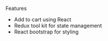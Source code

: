 Features
- Add to cart using React
- Redux tool kit for state management
- React bootstrap for styling
